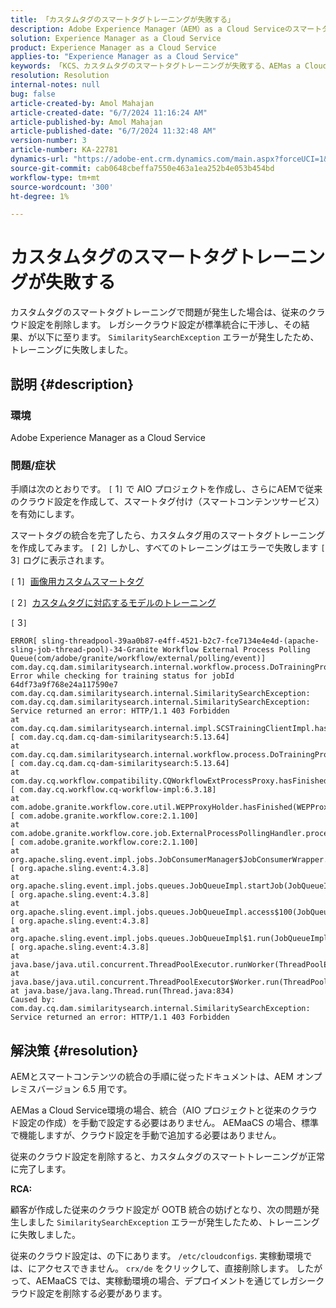 ```yaml
---
title: 「カスタムタグのスマートタグトレーニングが失敗する」
description: Adobe Experience Manager（AEM）as a Cloud Serviceのスマートタグトレーニングの問題を解決する方法について説明します。
solution: Experience Manager as a Cloud Service
product: Experience Manager as a Cloud Service
applies-to: "Experience Manager as a Cloud Service"
keywords: 「KCS、カスタムタグのスマートタグトレーニングが失敗する、AEMas a Cloud Service、AEMaaCS、Experience Manager」
resolution: Resolution
internal-notes: null
bug: false
article-created-by: Amol Mahajan
article-created-date: "6/7/2024 11:16:24 AM"
article-published-by: Amol Mahajan
article-published-date: "6/7/2024 11:32:48 AM"
version-number: 3
article-number: KA-22781
dynamics-url: "https://adobe-ent.crm.dynamics.com/main.aspx?forceUCI=1&pagetype=entityrecord&etn=knowledgearticle&id=c7b9f059-bf24-ef11-840a-000d3a5bee19"
source-git-commit: cab0648cbeffa7550e463a1ea252b4e053b454bd
workflow-type: tm+mt
source-wordcount: '300'
ht-degree: 1%

---
```


# カスタムタグのスマートタグトレーニングが失敗する


カスタムタグのスマートタグトレーニングで問題が発生した場合は、従来のクラウド設定を削除します。 レガシークラウド設定が標準統合に干渉し、その結果、が以下に至ります。 `SimilaritySearchException` エラーが発生したため、トレーニングに失敗しました。

## 説明 {#description}


### 環境

Adobe Experience Manager as a Cloud Service



### 問題/症状

手順は次のとおりです。 `[` 1`]`  で AIO プロジェクトを作成し、さらにAEMで従来のクラウド設定を作成して、スマートタグ付け（スマートコンテンツサービス）を有効にします。

スマートタグの統合を完了したら、カスタムタグ用のスマートタグトレーニングを作成してみます。 `[` 2`]`  しかし、すべてのトレーニングはエラーで失敗します `[` 3`]`  ログに表示されます。

`[` 1`]`  [画像用カスタムスマートタグ](https://experienceleague.adobe.com/docs/experience-manager-learn/assets/metadata/custom-smart-tags.html)

`[` 2`]`  [カスタムタグに対応するモデルのトレーニング](https://experienceleague.adobe.com/docs/experience-manager-cloud-service/content/assets/manage/smart-tags.html#train-model)

`[` 3`]`


```
ERROR[ sling-threadpool-39aa0b87-e4ff-4521-b2c7-fce7134e4e4d-(apache-sling-job-thread-pool)-34-Granite Workflow External Process Polling Queue(com/adobe/granite/workflow/external/polling/event)]  com.day.cq.dam.similaritysearch.internal.workflow.process.DoTrainingProcess Error while checking for training status for jobId 64df73a9f768e24a117590e7
com.day.cq.dam.similaritysearch.internal.SimilaritySearchException: com.day.cq.dam.similaritysearch.internal.SimilaritySearchException: Service returned an error: HTTP/1.1 403 Forbidden
at com.day.cq.dam.similaritysearch.internal.impl.SCSTrainingClientImpl.hasFinishedTraining(SCSTrainingClientImpl.java:203) [ com.day.cq.dam.cq-dam-similaritysearch:5.13.64] 
at com.day.cq.dam.similaritysearch.internal.workflow.process.DoTrainingProcess.hasFinished(DoTrainingProcess.java:95) [ com.day.cq.dam.cq-dam-similaritysearch:5.13.64] 
at com.day.cq.workflow.compatibility.CQWorkflowExtProcessProxy.hasFinished(CQWorkflowExtProcessProxy.java:82) [ com.day.cq.workflow.cq-workflow-impl:6.3.18] 
at com.adobe.granite.workflow.core.util.WEPProxyHolder.hasFinished(WEPProxyHolder.java:46) [ com.adobe.granite.workflow.core:2.1.100] 
at com.adobe.granite.workflow.core.job.ExternalProcessPollingHandler.process(ExternalProcessPollingHandler.java:119) [ com.adobe.granite.workflow.core:2.1.100] 
at org.apache.sling.event.impl.jobs.JobConsumerManager$JobConsumerWrapper.process(JobConsumerManager.java:502) [ org.apache.sling.event:4.3.8] 
at org.apache.sling.event.impl.jobs.queues.JobQueueImpl.startJob(JobQueueImpl.java:351) [ org.apache.sling.event:4.3.8] 
at org.apache.sling.event.impl.jobs.queues.JobQueueImpl.access$100(JobQueueImpl.java:60) [ org.apache.sling.event:4.3.8] 
at org.apache.sling.event.impl.jobs.queues.JobQueueImpl$1.run(JobQueueImpl.java:287) [ org.apache.sling.event:4.3.8] 
at java.base/java.util.concurrent.ThreadPoolExecutor.runWorker(ThreadPoolExecutor.java:1128)
at java.base/java.util.concurrent.ThreadPoolExecutor$Worker.run(ThreadPoolExecutor.java:628)
at java.base/java.lang.Thread.run(Thread.java:834)
Caused by: com.day.cq.dam.similaritysearch.internal.SimilaritySearchException: Service returned an error: HTTP/1.1 403 Forbidden
```



## 解決策 {#resolution}


AEMとスマートコンテンツの統合の手順に従ったドキュメントは、AEM オンプレミスバージョン 6.5 用です。

AEMas a Cloud Service環境の場合、統合（AIO プロジェクトと従来のクラウド設定の作成）を手動で設定する必要はありません。 AEMaaCS の場合、標準で機能しますが、クラウド設定を手動で追加する必要はありません。

従来のクラウド設定を削除すると、カスタムタグのスマートトレーニングが正常に完了します。

<b>RCA:</b>

顧客が作成した従来のクラウド設定が OOTB 統合の妨げとなり、次の問題が発生しました `SimilaritySearchException` エラーが発生したため、トレーニングに失敗しました。

従来のクラウド設定は、の下にあります。 `/etc/cloudconfigs`. 実稼動環境では、にアクセスできません。 `crx/de` をクリックして、直接削除します。 したがって、AEMaaCS では、実稼動環境の場合、デプロイメントを通じてレガシークラウド設定を削除する必要があります。
